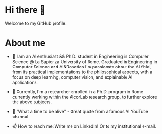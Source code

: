 # Hi there 👋

Welcome to my GitHub profile.
<!--
**PietroManganelliConforti/PietroManganelliConforti** is a ✨ _special_ ✨ repository because its `README.md` (this file) appears on your GitHub profile.

Here are some ideas to get you started:

- 🔭 I’m currently working on ...
- 🌱 I’m currently learning ...
- 👯 I’m looking to collaborate on ...
- 🤔 I’m looking for help with ...
- 💬 Ask me about ...
- 📫 How to reach me: ...
- 😄 Pronouns: ...
- ⚡ Fun fact: ...
-->
# About me

- 🌱 I am an AI enthusiast && Ph.D. student in Engineering in Computer Science @ La Sapienza University of Rome. Graduated in Engineering in Computer Science and AI&Robotics I'm passionate about the AI field, from its practical implementations to the philosophical aspects, with a focus on deep learning, computer vision, and explainable AI applications. 

- 🔭 Currently, I'm a researcher enrolled in a Ph.D. program in Rome currently working within the AlcorLab research group, to further explore the above subjects.

- 💬 "What a time to be alive" - Great quote from a famous AI YouTube channel

- 📫 How to reach me: Write me on LinkedIn! Or to my institutional e-mail.

